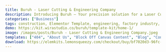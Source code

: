 ```yaml
---
title: Buruh - Laser Cutting & Engineering Company
description: Introducing Buruh – Your precision solution for a Laser Cutting & Engineering Company website. Crafted with Elementor's finesse, this Template Kit simplifies design. Customize effortlessly with user-friendly tools, all at no cost. Buruh features a sleek design that perfectly captures the essence of your engineering enterprise. Elevate your online presence using this Elementor Template Kit. Experience the fusion of aesthetics and functionality, showcasing your technical expertise with flair. Embark on your digital journey today – choose Buruh and exhibit your engineering capabilities with confidence.
categories: ["Business"]
tags: construction, Elementor Template, engineering, factory industry, garage, laser cutting, mechanic, modern engineering, orange, purple, repair, welding
demo: https://kit.wirastudio.co/buruh/template-kit/home-1/
image: /images/posts/Buruh - Laser Cutting & Engineering Company.jpeg
templates: ["404", "About Us", "Block Off Canvas Content", "Blog", "Contact Us", "Detail Service", "Faq", "Footer", "Global", "Header", "Home 1", "Home 2", "Metform Contact Form", "Metform Faq Submit Form", "Metform Form Service Quotation", "Our Services", "Our Story", "Our Team", "Single Blog", "Testimonial", "Work Gallery"]
download: https://elemkits.lemonsqueezy.com/checkout/buy/bf7020d3-96fc-49d5-8241-4ad5e497428c
---
```


